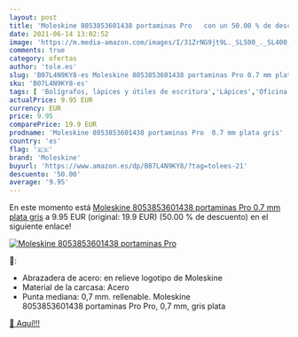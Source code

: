 ```yaml
---
layout: post
title: 'Moleskine 8053853601438 portaminas Pro   con un 50.00 % de descuento'
date: 2021-06-14 13:02:52
image: 'https://m.media-amazon.com/images/I/31ZrNG9jt9L._SL500_._SL400_.jpg'
comments: true
category: ofertas
author: 'tole.es'
slug: 'B07L4N9KY8-es Moleskine 8053853601438 portaminas Pro 0.7 mm plata gris'
sku: 'B07L4N9KY8-es'
tags: [ 'Bolígrafos, lápices y útiles de escritura','Lápices','Oficina y papelería','Portaminas','moleskine','portaminas', ]
actualPrice: 9.95 EUR
currency: EUR
price: 9.95
comparePrice: 19.9 EUR
prodname: 'Moleskine 8053853601438 portaminas Pro  0.7 mm plata gris'
country: 'es'
flag: '🇪🇸'
brand: 'Moleskine'
buyurl: 'https://www.amazon.es/dp/B07L4N9KY8/?tag=tolees-21'
descuento: '50.00'
average: '9.95'
---
```


En este momento está [Moleskine 8053853601438 portaminas Pro  0.7 mm plata gris](https://www.amazon.es/dp/B07L4N9KY8/?tag=tolees-21) a 9.95 EUR (original: 19.9 EUR) (50.00 %  de descuento) en el siguiente enlace!

[![Moleskine 8053853601438 portaminas Pro  ](https://m.media-amazon.com/images/I/31ZrNG9jt9L._SL500_._SL400_.jpg)](https://www.amazon.es/dp/B07L4N9KY8/?tag=tolees-21)

🔎:

- Abrazadera de acero: en relieve logotipo de Moleskine
- Material de la carcasa: Acero
- Punta mediana: 0,7 mm. rellenable. Moleskine 8053853601438 portaminas Pro Pro, 0,7 mm, gris plata

[🛒 Aquí!!!](https://www.amazon.es/dp/B07L4N9KY8/?tag=tolees-21)
